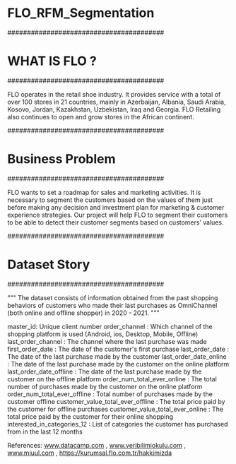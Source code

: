 # FLO_RFM_Segmentation

########################################
# WHAT IS FLO ?
########################################

FLO operates in the retail shoe industry. It provides service with a total of over 100 stores in 21 countries, mainly in Azerbaijan, Albania, Saudi Arabia, Kosovo, Jordan, Kazakhstan, Uzbekistan, Iraq and Georgia. FLO Retailing also continues to open and grow stores in the African continent.


########################################
# Business Problem
########################################

FLO wants to set a roadmap for sales and marketing activities.
It is necessary to segment  the customers  based on the values of them just before making any decision and investment plan for marketing & customer experience strategies. Our project will help FLO to segment their customers to be able to detect their customer segments based on customers’ values.


########################################
# Dataset Story
########################################

"""
The dataset consists of information obtained from the past shopping behaviors of customers who made their last purchases as OmniChannel (both online and offline shopper) in 2020 - 2021.
"""

master_id: Unique client number
order_channel : Which channel of the shopping platform is used (Android, ios, Desktop, Mobile, Offline)
last_order_channel : The channel where the last purchase was made
first_order_date : The date of the customer's first purchase
last_order_date : The date of the last purchase made by the customer
last_order_date_online : The date of the last purchase made by the customer on the online platform
last_order_date_offline : The date of the last purchase made by the customer on the offline platform
order_num_total_ever_online : The total number of purchases made by the customer on the online platform
order_num_total_ever_offline : Total number of purchases made by the customer offline
customer_value_total_ever_offline : The total price paid by the customer for offline purchases
customer_value_total_ever_online : The total price paid by the customer for their online shopping
interested_in_categories_12 : List of categories the customer has purchased from in the last 12 months

References: www.datacamp.com , www.veribilimiokulu.com , www.miuul.com , https://kurumsal.flo.com.tr/hakkimizda

